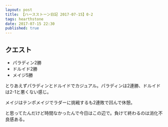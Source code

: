 ```yaml
---
layout: post
title: 【ハースストーン日記 2017-07-15】0-2
tags: hearthstone
date: 2017-07-15 22:30
published: true
---
```


## クエスト

* パラディン2勝
* ドルイド2勝
* メイジ5勝

とりあえずパラディンとドルイドでカジュアル。パラディンは2連勝、ドルイドは2-1と悪くない感じ。

メイジはテンポメイジでラダーに挑戦するも2連敗で凹んで休憩。

と思ってたんだけど時間なかったんで今日はこの辺で。負けて終わるのは消化不良感ある。